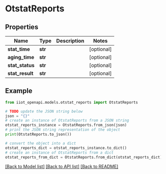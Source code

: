 # OtstatReports


## Properties

Name | Type | Description | Notes
------------ | ------------- | ------------- | -------------
**stat_time** | **str** |  | [optional] 
**aging_time** | **str** |  | [optional] 
**stat_status** | **str** |  | [optional] 
**stat_result** | **str** |  | [optional] 

## Example

```python
from iiot_openapi.models.otstat_reports import OtstatReports

# TODO update the JSON string below
json = "{}"
# create an instance of OtstatReports from a JSON string
otstat_reports_instance = OtstatReports.from_json(json)
# print the JSON string representation of the object
print(OtstatReports.to_json())

# convert the object into a dict
otstat_reports_dict = otstat_reports_instance.to_dict()
# create an instance of OtstatReports from a dict
otstat_reports_from_dict = OtstatReports.from_dict(otstat_reports_dict)
```
[[Back to Model list]](../README.md#documentation-for-models) [[Back to API list]](../README.md#documentation-for-api-endpoints) [[Back to README]](../README.md)


